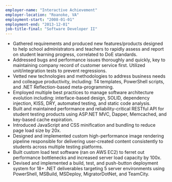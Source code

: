 ```yaml
---
employer-name: "Interactive Achievement"
employer-location: "Roanoke, VA"
employment-start: "2008-01-01"
employment-end: "2013-12-01"
job-title-final: "Software Developer II"
---
```


- Gathered requirements and produced new features/products designed to help school administrators and teachers to rapidly assess and report on student learning progress, correlated to DoE standards.
- Addressed bugs and performance issues thoroughly and quickly, key to maintaining company record of customer service first. Utilized unit/integration tests to prevent regressions.
- Vetted new technologies and methodologies to address business needs and colleague productivity, including: T4 templates, PowerShell scripts, and .NET Reflection-based meta-programming.
- Employed multiple best practices to manage software architecture evolution including: interface-based design, SOLID, dependency injection, KISS, DRY, automated testing, and static code analysis.
- Built and maintained performance and reliability-critical RESTful API for student testing products using ASP.NET MVC, Dapper, Memcached, and key-based cache expiration.
- Introduced JavaScript and CSS minification and bundling to reduce page load size by 20x.
- Designed and implemented custom high-performance image rendering pipeline responsible for delivering user-created content consistently to students across multiple testing platforms.
- Built custom load test software (ran on AWS EC2) to ferret out performance bottlenecks and increased server load capacity by 100x.
- Devised and implemented a build, test, and push-button deployment system for 18+ .NET deliverables targeting 5 server environments using PowerShell, MSBuild, MSDeploy, MigratorDotNet, and TeamCity.